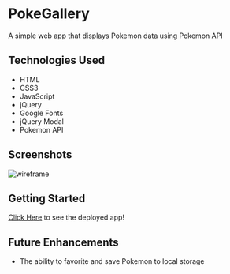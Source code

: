 # PokeGallery

A simple web app that displays Pokemon data using Pokemon API

## Technologies Used

- HTML 
- CSS3
- JavaScript
- jQuery
- Google Fonts
- jQuery Modal
- Pokemon API

## Screenshots
![wireframe](./imgs/POKE%20WF.png)

## Getting Started
[Click Here](https://tt364q.github.io/Poke/) to see the deployed app!

## Future Enhancements
- The ability to favorite and save Pokemon to local storage